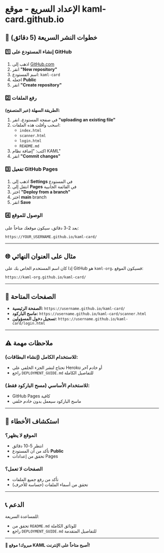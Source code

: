 # الإعداد السريع - موقع kaml-card.github.io

## 🚀 خطوات النشر السريعة (5 دقائق)

### 1️⃣ إنشاء المستودع على GitHub

1. اذهب إلى [GitHub.com](https://github.com)
2. انقر **"New repository"**
3. اسم المستودع: `kaml-card`
4. اجعله **Public**
5. انقر **"Create repository"**

### 2️⃣ رفع الملفات

**الطريقة السهلة (عبر المتصفح):**
1. في صفحة المستودع، انقر **"uploading an existing file"**
2. اسحب وأفلت هذه الملفات:
   - `index.html`
   - `scanner.html`
   - `login.html`
   - `README.md`
3. اكتب: "إضافة نظام KAML"
4. انقر **"Commit changes"**

### 3️⃣ تفعيل GitHub Pages

1. اذهب إلى **Settings** في المستودع
2. انتقل إلى **Pages** في القائمة الجانبية
3. اختر **"Deploy from a branch"**
4. اختر **main** branch
5. انقر **Save**

### 4️⃣ الوصول للموقع

بعد 2-3 دقائق، سيكون موقعك متاحاً على:
```
https://YOUR_USERNAME.github.io/kaml-card/
```

---

## 🌐 مثال على العنوان النهائي

إذا كان اسم المستخدم الخاص بك على GitHub هو `kaml-org`، فسيكون الموقع:
```
https://kaml-org.github.io/kaml-card/
```

---

## 📱 الصفحات المتاحة

- **الصفحة الرئيسية:** `https://username.github.io/kaml-card/`
- **ماسح الباركود:** `https://username.github.io/kaml-card/scanner.html`
- **تسجيل دخول المسؤولين:** `https://username.github.io/kaml-card/login.html`

---

## ⚠️ ملاحظات مهمة

### للاستخدام الكامل (إنشاء البطاقات):
- تحتاج لنشر الجزء الخلفي على Heroku أو خادم آخر
- راجع `DEPLOYMENT_GUIDE.md` للتفاصيل الكاملة

### للاستخدام الأساسي (مسح الباركود فقط):
- GitHub Pages كافية
- ماسح الباركود سيعمل بدون خادم خلفي

---

## 🔧 استكشاف الأخطاء

### الموقع لا يظهر؟
- انتظر 5-10 دقائق
- تأكد من أن المستودع **Public**
- تحقق من إعدادات Pages

### الصفحات لا تعمل؟
- تأكد من رفع جميع الملفات
- تحقق من أسماء الملفات (حساسة للأحرف)

---

## 📞 الدعم

للمساعدة السريعة:
- تحقق من `README.md` للوثائق الكاملة
- راجع `DEPLOYMENT_GUIDE.md` للتفاصيل المتقدمة

---

**🎉 مبروك! موقع KAML أصبح متاحاً على الإنترنت!**

